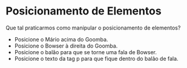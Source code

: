 # Posicionamento de Elementos

Que tal praticarmos como manipular o posicionamento de elementos?

- Posicione o Mário acima do Goomba.
- Posicione o Bowser à direita do Goomba.
- Posicione o balão para que se torne uma fala de Bowser.
- Posicione o texto da tag p para que fique dentro do balão de fala.